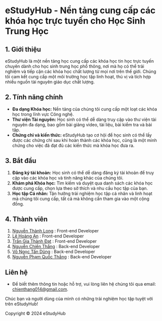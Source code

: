 # eStudyHub - Nền tảng cung cấp các khóa học trực tuyến cho Học Sinh Trung Học

## 1. Giới thiệu
eStudyHub là một nền tảng học cung cấp các khóa học tin học trực tuyến chuyên dành cho học sinh trung học phổ thông, nơi mà họ có thể trải nghiệm và tiếp cận các khóa học chất lượng từ mọi nơi trên thế giới. Chúng tôi cam kết cung cấp một môi trường học tập linh hoạt, thú vị và tích hợp nhiều nguồn tài nguyên giáo dục chất lượng.

## 2. Tính năng chính
- **Đa dạng Khóa học:** Nền tảng của chúng tôi cung cấp một loạt các khóa học trong lĩnh vực Công nghệ.
- **Thư viện Tài nguyên:** Học sinh có thể dễ dàng truy cập vào thư viện tài nguyên đa dạng, bao gồm bài giảng video, tài liệu, bài kiểm tra và bài tập.
- **Chứng chỉ và kiến thức:** eStudyHub tạo cơ hội để học sinh có thể lấy được các chứng chỉ sau khi hoàn thành các khóa học, cũng là một minh chứng cho việc đã đạt đủ các kiến thức mà khóa học đưa ra.

## 3. Bắt đầu
1. **Đăng ký tài khoản:** Học sinh có thể dễ dàng đăng ký tài khoản để truy cập vào các khóa học và tính năng khác của chúng tôi.
2. **Khám phá Khóa học:** Tìm kiếm và duyệt qua danh sách các khóa học được cung cấp, chọn lựa theo sở thích và nhu cầu học tập của bạn.
3. **Học tập Cá nhân:** Tận hưởng trải nghiệm học tập cá nhân và linh hoạt mà chúng tôi cung cấp, tất cả mà không cần tham gia vào một cộng đồng.

## 4. Thành viên
1. [Nguyễn Thành Long](https://github.com/thanhlong109) :  Front-end Developer
1. [Lê Hoàng An](https://github.com/anlehoang6789) :  Front-end Developer
1. [Trần Gia Thành Đạt](https://github.com/dattgt) :  Front-end Developer
1. [Nguyễn Chiến Thắng](https://github.com/ChienThangnoT) :  Back-end Developer
1. [Võ Ngọc Tấn Dũng](https://github.com/GnuDNaT) :  Back-end Developer
1. [Nguyễn Phạm Quốc Thắng](https://github.com/thangnguyen8520) :  Back-end Developer
## Liên hệ
- Để biết thêm thông tin hoặc hỗ trợ, vui lòng liên hệ chúng tôi qua email: chienthang014@gmail.com.

Chúc bạn và người dùng của mình có những trải nghiệm học tập tuyệt vời trên eStudyHub!

Copyright © 2024 eStudyHub

